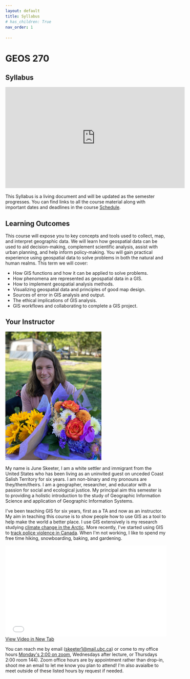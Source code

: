 ```yaml
---
layout: default
title: Syllabus
# has_children: True
nav_order: 1

---
```


# **GEOS 270**
## Syllabus

<iframe width="560" height="315" src="https://www.youtube.com/embed/D_BtsmFwyYM" title="YouTube video player" frameborder="0" allow="accelerometer; autoplay; clipboard-write; encrypted-media; gyroscope; picture-in-picture" allowfullscreen></iframe>

This Syllabus is a living document and will be updated as the semester progresses.  You can find links to all the course material along with important dates and deadlines in the course [Schedule](docs/Overview.md#course-schedule).

## Learning Outcomes

This course will expose you to key concepts and tools used to collect, map, and interpret geographic data.  We will learn how geospatial data can be used to aid decision-making, complement scientific analysis, assist with urban planning, and help inform policy-making.  You will gain practical experience using geospatial data to solve problems in both the natural and human realms.  This term we will cover:

* How GIS functions and how it can be applied to solve problems.
* How phenomena are represented as geospatial data in a GIS.
* How to implement geospatial analysis methods.
* Visualizing geospatial data and principles of good map design. 
* Sources of error in GIS analysis and output.
* The ethical implications of GIS analysis.
* GIS workflows and collaborating to complete a GIS project.

## Your Instructor

<img src="docs/images/June.jpg" alt="hi" class="inline" width="300"/>

My name is June Skeeter, I am a white settler and immigrant from the United States who has been living as an uninvited guest on unceded Coast Salish Territory for six years.  I am non-binary and my pronouns are they/them/theirs.  I am a geographer, researcher, and educator with a passion for social and ecological justice.  My principal aim this semester is to providing a holistic introduction to the study of Geographic Information Science and application of Geographic Information Systems.

I've been teaching GIS for six years, first as a TA and now as an instructor.  My aim in teaching this course is to show people how to use GIS as a tool to help make the world a better place.  I use GIS extensively is my research studying [climate change in the Arctic](https://bg.copernicus.org/articles/17/4421/2020/bg-17-4421-2020.html).  More recently, I've started using GIS to [track police violence in Canada](https://policeinvolveddeathsincanada.github.io/DataSets/).  When I'm not working, I like to spend my free time hiking, snowboarding, baking, and gardening.  

<div style="overflow: hidden;
  padding-top: 56.25%;
  position: relative">
  <iframe src="docs/videos/SiteTour.mp4" title="Processes" scrolling="no" frameborder="0"
    style="border: 0;
   height: 100%;
   left: 0;
   position: absolute;
   top: 0;
   width: 100%;">
   <p>Your browser does not support iframes.</p>
 </iframe>
</div>
<a href="docs/videos/SiteTour.mp4" target="_blank">View Video in New Tab</a>

You can reach me by email (skeeter1@mail.ubc.ca) or come to my office hours [Monday's 2:00 on zoom](https://ubc.zoom.us/j/63773260301?pwd=SUlBeVd1bXRjZEVmY1FXSnNBVDJqdz09), Wednesdays after lecture, or Thursdays 2:00 room 144).  Zoom office hours are by appointment rather than drop-in, shoot me an email to let me know you plan to attend!  I'm also avaialbe to meet outside of these listed hours by request if needed.